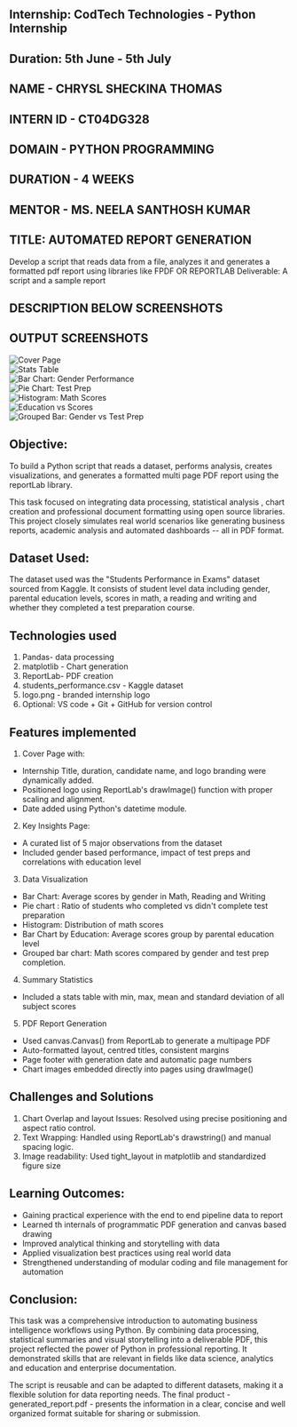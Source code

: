 ## Internship: CodTech Technologies - Python Internship
## Duration: 5th June - 5th July


## NAME - CHRYSL SHECKINA THOMAS 
## INTERN ID - CT04DG328 
## DOMAIN - PYTHON PROGRAMMING 
## DURATION - 4 WEEKS 
## MENTOR - MS. NEELA SANTHOSH KUMAR

## TITLE: AUTOMATED REPORT GENERATION 
Develop a script that reads data from a file, analyzes it and generates a formatted pdf report using libraries like FPDF OR REPORTLAB 
Deliverable: A script and a sample report
## DESCRIPTION BELOW SCREENSHOTS

## OUTPUT SCREENSHOTS

![Cover Page](images/Screenshot%202025-07-04%20172002.png)  
![Stats Table](images/Screenshot%202025-07-04%20171940.png)  
![Bar Chart: Gender Performance](images/Screenshot%202025-07-04%20171912-1.png)  
![Pie Chart: Test Prep](images/Screenshot%202025-07-04%20171839.png)  
![Histogram: Math Scores](images/Screenshot%202025-07-04%20171823.png)  
![Education vs Scores](images/Screenshot%202025-07-04%20171736.png)  
![Grouped Bar: Gender vs Test Prep](images/Screenshot%202025-07-04%20171701.png)




## Objective: 
To build a Python script that reads a dataset, performs analysis, creates visualizations, and generates a formatted multi page PDF report using the reportLab library. 

This task focused on integrating data processing, statistical analysis , chart creation and professional document formatting using open source libraries. This project closely simulates real world scenarios like generating business reports, academic analysis and automated dashboards -- all in PDF format. 


## Dataset Used:
The dataset used was the "Students Performance in Exams" dataset sourced from Kaggle. It consists of student level data including gender, parental education levels, scores in math, a reading and writing and whether they completed a test preparation course. 

## Technologies used
 1. Pandas- data processing
2. matplotlib - Chart generation
3. ReportLab- PDF creation
4. students_performance.csv - Kaggle dataset
5. logo.png - branded internship logo
6. Optional: VS code + Git + GitHub for version control

## Features implemented

1. Cover Page with:

- Internship Title, duration, candidate name, and logo branding were dynamically added.
- Positioned logo using ReportLab's drawImage() function with proper scaling and alignment. 
- Date added using Python's datetime module.

2. Key Insights Page: 

- A curated list of 5 major observations from the dataset
- Included gender based performance, impact of test preps and correlations with education level

3. Data Visualization
- Bar Chart: Average scores by gender in Math, Reading and Writing 
- Pie chart : Ratio of students who completed vs didn't complete test preparation
- Histogram: Distribution of math scores
- Bar Chart by Education: Average scores group by parental education level
- Grouped bar chart: Math scores compared by gender and test prep completion.

4. Summary Statistics
 - Included a stats table with min, max, mean and standard deviation of all subject scores

5. PDF Report Generation
- Used canvas.Canvas() from ReportLab to generate a multipage PDF
- Auto-formatted layout, centred titles, consistent margins
- Page footer with generation date and automatic page numbers
- Chart images embedded directly into pages using drawImage()

## Challenges and Solutions

1. Chart Overlap and layout Issues: Resolved using precise positioning and aspect ratio control.
2. Text Wrapping: Handled using ReportLab's drawstring() and manual spacing logic.
3. Image readability: Used tight_layout in matplotlib and standardized figure size

## Learning Outcomes: 

- Gaining practical experience with the end to end pipeline data to report
- Learned th internals of programmatic PDF generation and canvas based drawing
- Improved analytical thinking and storytelling with data
- Applied visualization best practices using real world data
- Strengthened understanding of modular coding and file management for automation

## Conclusion:
This task was a comprehensive introduction to automating business intelligence workflows using Python. By combining data processing, statistical summaries and visual storytelling into a deliverable PDF, this project reflected the power of Python in professional reporting. It demonstrated skills that are relevant in fields like data science, analytics and education and enterprise documentation. 

The script is reusable and can be adapted to different datasets, making it a flexible solution for data reporting needs. The final product - generated_report.pdf - presents the information in a clear, concise and well organized format suitable for sharing or submission. 


